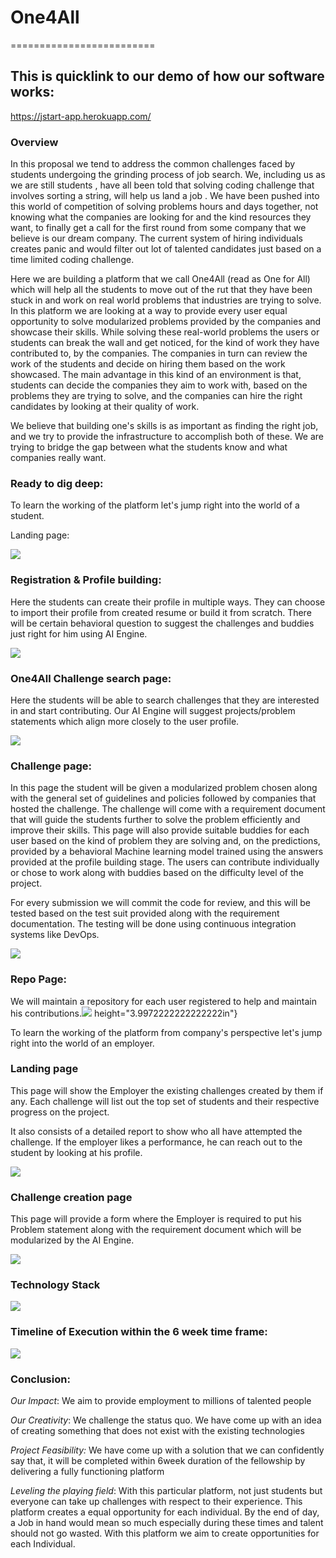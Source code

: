 # **One4All**
=========================
## This is quicklink to our demo of how our software works:
https://jstart-app.herokuapp.com/
### Overview

In this proposal we tend to address the common challenges faced by
students undergoing the grinding process of job search. We, including us
as we are still students , have all been told that solving coding
challenge that involves sorting a string, will help us land a job . We
have been pushed into this world of competition of solving problems
hours and days together, not knowing what the companies are looking for
and the kind resources they want, to finally get a call for the first
round from some company that we believe is our dream company. The
current system of hiring individuals creates panic and would filter out
lot of talented candidates just based on a time limited coding
challenge.

Here we are building a platform that we call One4All (read as One for
All) which will help all the students to move out of the rut that they
have been stuck in and work on real world problems that industries are
trying to solve. In this platform we are looking at a way to provide
every user equal opportunity to solve modularized problems provided by
the companies and showcase their skills. While solving these real-world
problems the users or students can break the wall and get noticed, for
the kind of work they have contributed to, by the companies. The
companies in turn can review the work of the students and decide on
hiring them based on the work showcased. The main advantage in this kind
of an environment is that, students can decide the companies they aim to
work with, based on the problems they are trying to solve, and the
companies can hire the right candidates by looking at their quality of
work.

We believe that building one's skills is as important as finding the
right job, and we try to provide the infrastructure to accomplish both
of these. We are trying to bridge the gap between what the students know
and what companies really want.

### Ready to dig deep:

To learn the working of the platform let's jump right into the world of
a student.

Landing page:

![](./media/image1.png)

### Registration & Profile building:

Here the students can create their profile in multiple ways. They can
choose to import their profile from created resume or build it from
scratch. There will be certain behavioral question to suggest the
challenges and buddies just right for him using AI Engine.

![](./media/image2.png)

### One4All Challenge search page:

Here the students will be able to search challenges that they are
interested in and start contributing. Our AI Engine will suggest
projects/problem statements which align more closely to the user
profile.

![](./media/image3.png)

### Challenge page:

In this page the student will be given a modularized problem chosen
along with the general set of guidelines and policies followed by
companies that hosted the challenge. The challenge will come with a
requirement document that will guide the students further to solve the
problem efficiently and improve their skills. This page will also
provide suitable buddies for each user based on the kind of problem they
are solving and, on the predictions, provided by a behavioral Machine
learning model trained using the answers provided at the profile
building stage. The users can contribute individually or chose to work
along with buddies based on the difficulty level of the project.

For every submission we will commit the code for review, and this will
be tested based on the test suit provided along with the requirement
documentation. The testing will be done using continuous integration
systems like DevOps.

![](./media/image4.png)

### Repo Page: 

We will maintain a repository for each user registered to help and
maintain his contributions.![](./media/image5.png)
height="3.9972222222222222in"}

To learn the working of the platform from company's perspective let's
jump right into the world of an employer.

### Landing page

This page will show the Employer the existing challenges created by them
if any. Each challenge will list out the top set of students and their
respective progress on the project.

It also consists of a detailed report to show who all have attempted the
challenge. If the employer likes a performance, he can reach out to the
student by looking at his profile.

![](./media/image6.png)

### Challenge creation page

This page will provide a form where the Employer is required to put his
Problem statement along with the requirement document which will be
modularized by the AI Engine.

![](./media/image7.png)

### Technology Stack

![](./media/image8.png)

### Timeline of Execution within the 6 week time frame:

![](./media/image9.png)

### Conclusion:

*Our Impact*: We aim to provide employment to millions of talented
people

*Our Creativity*: We challenge the status quo. We have come up with an
idea of creating something that does not exist with the existing
technologies

*Project Feasibility:* We have come up with a solution that we can
confidently say that, it will be completed within 6week duration of the
fellowship by delivering a fully functioning platform

*Leveling the playing field*: With this particular platform, not just
students but everyone can take up challenges with respect to their
experience. This platform creates a equal opportunity for each
individual. By the end of day, a Job in hand would mean so much
especially during these times and talent should not go wasted. With this
platform we aim to create opportunities for each Individual.

